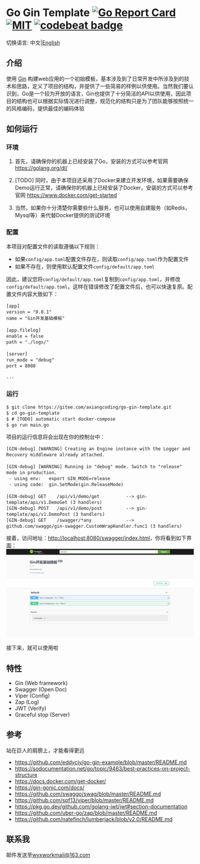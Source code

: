 # Go Gin Template [![Go Report Card](https://goreportcard.com/badge/github.com/axiangcoding/go-gin-template)](https://goreportcard.com/report/github.com/axiangcoding/go-gin-template)  [![MIT](https://img.shields.io/badge/license-MIT-green.svg)](./LICENSE) [![codebeat badge](https://codebeat.co/badges/25562f5b-a6ee-4ec8-a93d-97b55cec9a22)](https://codebeat.co/projects/github-com-axiangcoding-go-gin-template-master)

切换语言: 中文|[English](./README.md)

## 介绍

使用 [Gin](https://github.com/gin-gonic/gin) 构建web应用的一个初始模板，基本涉及到了日常开发中所涉及到的技术和思路，定义了项目的结构，并提供了一些简易的样例以供使用。当然我们要认识到，Go是一个较为开放的语言，Gin也提供了十分简洁的API以供使用，因此项目的结构也可以根据实际情况进行调整，规范化的结构只是为了团队能够按照统一的风格编码，提供最佳的编码体验


## 如何运行

### 环境

1. 首先，请确保你的机器上已经安装了Go，安装的方式可以参考官网 https://golang.org/dl/

2. [TODO] 同时，由于本项目还采用了Docker来建立开发环境，如果需要确保Demo运行正常，请确保你的机器上已经安装了Docker。安装的方式可以参考官网 https://www.docker.com/get-started

3. 当然，如果你十分清楚你需要些什么服务，也可以使用自建服务（如Redis，Mysql等）来代替Docker提供的测试环境

### 配置
本项目对配置文件的读取遵循以下规则：
- 如果`config/app.toml`配置文件存在，则读取`config/app.toml`作为配置文件
- 如果不存在，则使用默认配置文件`config/default/app.toml`

因此，建议您将`config/default/app.toml`复制到`config/app.toml`，并修改`config/default/app.toml`，这样在错误修改了配置文件后，也可以快速复原。配置文件内容大致如下：

```
[app]
version = "0.0.1"
name = "Gin开发基础模板"

[app.filelog]
enable = false
path = "./logs/"

[server]
run_mode = "debug"
port = 8080

···
```

### 运行
```
$ git clone https://gitee.com/axiangcoding/go-gin-template.git
$ cd go-gin-template
$ # [TODO] automatic start docker-compose
$ go run main.go
```

项目的运行信息将会出现在你的控制台中：

```
[GIN-debug] [WARNING] Creating an Engine instance with the Logger and Recovery middleware already attached.

[GIN-debug] [WARNING] Running in "debug" mode. Switch to "release" mode in production.
 - using env:   export GIN_MODE=release
 - using code:  gin.SetMode(gin.ReleaseMode)

[GIN-debug] GET    /api/v1/demo/get          --> gin-template/api/v1.DemoGet (3 handlers)
[GIN-debug] POST   /api/v1/demo/post         --> gin-template/api/v1.DemoPost (3 handlers)
[GIN-debug] GET    /swagger/*any             --> github.com/swaggo/gin-swagger.CustomWrapHandler.func1 (3 handlers)
```
接着，访问地址：[http://localhost:8080/swagger/index.html](http://localhost:8080/swagger/index.html)，你将看到如下界面：
![image](docs/swagger-image.png)

接下来，就可以使用啦

## 特性

- Gin (Web framework)
- Swagger (Open Doc)
- Viper (Config)
- Zap (Log) 
- JWT (Verify)
- Graceful stop (Server)

## 参考

站在巨人的肩膀上，才能看得更远

- https://github.com/eddycjy/go-gin-example/blob/master/README.md
- https://sodocumentation.net/go/topic/9463/best-practices-on-project-structure
- https://docs.docker.com/get-docker/
- https://gin-gonic.com/docs/
- https://github.com/swaggo/swag/blob/master/README.md
- https://github.com/spf13/viper/blob/master/README.md
- https://pkg.go.dev/github.com/golang-jwt/jwt#section-documentation
- https://github.com/uber-go/zap/blob/master/README.md
- https://github.com/natefinch/lumberjack/blob/v2.0/README.md

## 联系我

邮件发送至<wyxworkmail@163.com>

